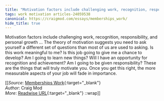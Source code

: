 ```yaml
---
title: "Motivation factors include challenging work, recognition, responsibility, and personal growth ..."
tags: work motivation articles-24059538
canonical: https://craigmod.com/essays/memberships_work/
hide_title: true
---
```


Motivation factors include challenging work, recognition, responsibility, and personal growth … The theory of motivation suggests you need to ask yourself a different set of questions than most of us are used to asking. Is this work meaningful to me? Is this job going to give me a chance to develop? Am I going to learn new things? Will I have an opportunity for recognition and achievement? Am I going to be given responsibility? These are the things that will truly motivate you. Once you get this right, the more measurable aspects of your job will fade in importance.


[[_Source_: [Memberships Work](https://craigmod.com/essays/memberships_work/){:target="_blank"}<br>
_Author_: Craig Mod<br>
_More_: [Readwise URL](https://readwise.io/open/470412581){:target="_blank"}
::wrap]]
